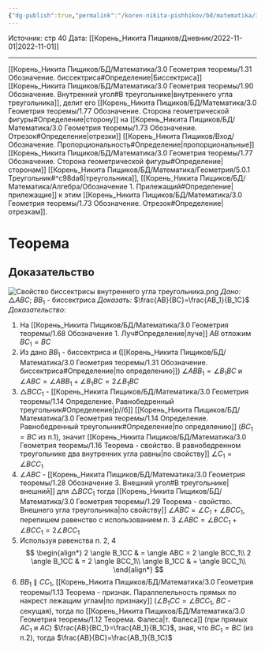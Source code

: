 ```yaml
---
{"dg-publish":true,"permalink":"/koren-nikita-pishhikov/bd/matematika/3-0-geometriya-teoremy/1-33-teorema-svojstvo-o-bissektrise-vnutrennego-ugla-treugolnika/"}
---
```


Источник: стр 40
Дата: [[Корень_Никита Пищиков/Дневник/2022-11-01\|2022-11-01]]
___
[[Корень_Никита Пищиков/БД/Математика/3.0 Геометрия теоремы/1.31 Обозначение. биссектриса#Определение\|Биссектриса]] [[Корень_Никита Пищиков/БД/Математика/3.0 Геометрия теоремы/1.90 Обозначение. Внутренний угол#В треугольнике\|внутреннего угла треугольника]], делит его [[Корень_Никита Пищиков/БД/Математика/3.0 Геометрия теоремы/1.77 Обозначение. Сторона геометрической фигуры#Определение\|сторону]] на [[Корень_Никита Пищиков/БД/Математика/3.0 Геометрия теоремы/1.73 Обозначение. Отрезок#Определение\|отрезки]] [[Корень_Никита Пищиков/Вход/Обозначение. Пропорциональность#Определение\|пропорциональные]] [[Корень_Никита Пищиков/БД/Математика/3.0 Геометрия теоремы/1.77 Обозначение. Сторона геометрической фигуры#Определение\|сторонам]] [[Корень_Никита Пищиков/БД/Математика/Геометрия/5.0.1 Треугольник#^c98da6\|треугольника]], [[Корень_Никита Пищиков/БД/Математика/Алгебра/Обозначение 1. Прилежащий#Определение\|прилежащие]] к этим [[Корень_Никита Пищиков/БД/Математика/3.0 Геометрия теоремы/1.73 Обозначение. Отрезок#Определение\|отрезкам]].
# Теорема
## Доказательство
![Свойство биссектрисы внутреннего угла треугольника.png](/img/user/%D0%9A%D0%BE%D1%80%D0%B5%D0%BD%D1%8C_%D0%9D%D0%B8%D0%BA%D0%B8%D1%82%D0%B0%20%D0%9F%D0%B8%D1%89%D0%B8%D0%BA%D0%BE%D0%B2/%D0%92%D0%BB%D0%BE%D0%B6%D0%B5%D0%BD%D0%B8%D1%8F/%D0%A0%D0%B8%D1%81%D1%83%D0%BD%D0%BA%D0%B8/%D0%A1%D0%B2%D0%BE%D0%B9%D1%81%D1%82%D0%B2%D0%BE%20%D0%B1%D0%B8%D1%81%D1%81%D0%B5%D0%BA%D1%82%D1%80%D0%B8%D1%81%D1%8B%20%D0%B2%D0%BD%D1%83%D1%82%D1%80%D0%B5%D0%BD%D0%BD%D0%B5%D0%B3%D0%BE%20%D1%83%D0%B3%D0%BB%D0%B0%20%D1%82%D1%80%D0%B5%D1%83%D0%B3%D0%BE%D0%BB%D1%8C%D0%BD%D0%B8%D0%BA%D0%B0.png)
*Дано:* $\triangle ABC$; $BB_1$ - биссектриса
*Доказать:*  $\frac{AB}{BC}=\frac{AB_1}{B_1C}$ 
*Доказательство:*
1) На [[Корень_Никита Пищиков/БД/Математика/3.0 Геометрия теоремы/1.68 Обозначение 1. Луч#Определение\|луче]] $AB$ отложим $BC_1=BC$
2) Из дано $BB_1$ - биссектриса и ([[Корень_Никита Пищиков/БД/Математика/3.0 Геометрия теоремы/1.31 Обозначение. биссектриса#Определение\|по определению]]) $\angle ABB_1 = \angle B_1BC$ и $\angle ABC = \angle ABB_1 + \angle B_1BC = 2\angle B_1BC$
3) $\triangle BCC_1$ - [[Корень_Никита Пищиков/БД/Математика/3.0 Геометрия теоремы/1.14 Определение. Равнобедренный треугольник#Определение\|р//б]] [[Корень_Никита Пищиков/БД/Математика/3.0 Геометрия теоремы/1.14 Определение. Равнобедренный треугольник#Определение\|по определению]] ($BC_1=BC$ из п.1), значит [[Корень_Никита Пищиков/БД/Математика/3.0 Геометрия теоремы/1.16 Теорема - свойство. В равнобедренном треугольнике два внутренних угла равны\|по свойству]] $\angle C_1 = \angle BCC_1$
4) $\angle ABC$ - [[Корень_Никита Пищиков/БД/Математика/3.0 Геометрия теоремы/1.28 Обозначение 3. Внешний угол#В треугольнике\|внешний]] для $\triangle BCC_1$ тогда [[Корень_Никита Пищиков/БД/Математика/3.0 Геометрия теоремы/1.29 Теорема - свойство. Внешнего угла треугольника\|по свойству]] $\angle ABC = \angle C_1 + \angle BCC_1$, перепишем равенство с использованием п. 3 $\angle ABC = \angle BCC_1 + \angle BCC_1 = 2 \angle BCC_1$
5) Используя равенства п. 2, 4 $$
\begin{align*}
2 \angle B_1CC & = \angle ABC = 2 \angle BCC_1\\
2 \angle B_1CC & = 2 \angle BCC_1\\
\angle B_1CC & = \angle BCC_1\\
\end{align*}
$$
6) $BB_1 \parallel CC_1$, [[Корень_Никита Пищиков/БД/Математика/3.0 Геометрия теоремы/1.13 Теорема - признак. Параллелельность прямых по накрест лежащим углам\|по признаку]] ($\angle B_1CC = \angle BCC_1$, $BC$ - секущая), тогда по [[Корень_Никита Пищиков/БД/Математика/3.0 Геометрия теоремы/1.12 Теорема. Фалеса\|т. Фалеса]] (при прямых $AC_1$ и $AC$) $\frac{AB}{BC_1}=\frac{AB_1}{B_1C}$, зная, что $BC_1 = BC$ (из п.2), тогда $\frac{AB}{BC}=\frac{AB_1}{B_1C}$ 